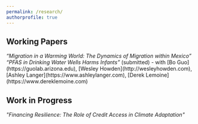 ```yaml
---
permalink: /research/
authorprofile: true
---
```



<h2>Working Papers</h2>
<em>“Migration in a Warming World: The Dynamics of Migration within Mexico”</em>  
  <br /> 
<em>“PFAS in Drinking Water Wells Harms Infants” </em> (submitted) - with [Bo Guo](https://guolab.arizona.edu), [Wesley Howden](http://wesleyhowden.com), [Ashley Langer](https://www.ashleylanger.com), [Derek Lemoine](https://www.dereklemoine.com)  


<h2>Work in Progress</h2>
<em>"Financing Resilience: The Role of Credit Access in Climate Adaptation"</em>
